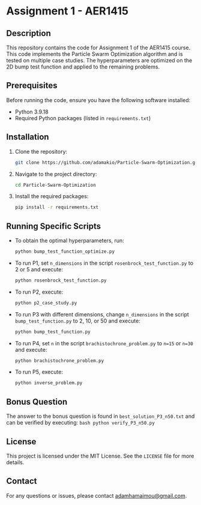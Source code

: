 # Assignment 1 - AER1415

## Description
This repository contains the code for Assignment 1 of the AER1415 course. This code implements the Particle Swarm Optimization algorithm and is tested on multiple case studies. The hyperparameters are optimized on the 2D bump test function and applied to the remaining problems.

## Prerequisites
Before running the code, ensure you have the following software installed:
- Python 3.9.18
- Required Python packages (listed in `requirements.txt`)

## Installation
1. Clone the repository:
    ```bash
    git clone https://github.com/adamakio/Particle-Swarm-Optimization.git
    ```
2. Navigate to the project directory:
    ```bash
    cd Particle-Swarm-Optimization
    ```
3. Install the required packages:
    ```bash
    pip install -r requirements.txt
    ```

## Running Specific Scripts
- To obtain the optimal hyperparameters, run:
    ```bash
    python bump_test_function_optimize.py
    ```
- To run P1, set `n_dimensions` in the script `rosenbrock_test_function.py` to 2 or 5 and execute:
    ```bash
    python rosenbrock_test_function.py
    ```
- To run P2, execute:
    ```bash
    python p2_case_study.py
    ```
- To run P3 with different dimensions, change `n_dimensions` in the script `bump_test_function.py` to 2, 10, or 50 and execute:
    ```bash
    python bump_test_function.py
    ```
- To run P4, set `n` in the script `brachistochrone_problem.py` to `n=15` or `n=30` and execute:
    ```bash
    python brachistochrone_problem.py
    ```
- To run P5, execute:
    ```bash
    python inverse_problem.py
    ```

## Bonus Question
The answer to the bonus question is found in `best_solution_P3_n50.txt` and can be verified by executing:
    ```bash
    python verify_P3_n50.py
    ```

## License
This project is licensed under the MIT License. See the `LICENSE` file for more details.

## Contact
For any questions or issues, please contact adamhamaimou@gmail.com.
